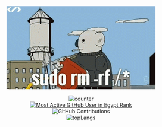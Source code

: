 <div align="center">
  <img src="https://github.com/s403o/s403o/blob/master/sudo.gif" />
  
![counter](https://endmdi6k3t3qq8c.m.pipedream.net/)  
[![Most Active GitHub User in Egypt Rank](https://enogfdaxd1nnkto.m.pipedream.net)](https://commits.top/egypt_private.html)  
![GitHub Contributions](https://github-readme-stats.vercel.app/api?username=s403o&show_icons=true&title_color=CD5C5C&icon_color=CD5C5C&text_color=9f9f9f&bg_color=151515)
<br>
![topLangs](https://github-readme-stats-eight-theta.vercel.app/api/top-langs/?username=s403o&show_icons=true&title_color=CD5C5C&icon_color=CD5C5C&text_color=9f9f9f&bg_color=151515)

</div>
